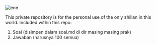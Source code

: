 ![ene](https://i.imgur.com/YMbbBaJ.jpg)


This private repository is for the personal use of the only zhillan in this world. Included within this repo:
1. Soal (disimpen dalam soal.md di dir masing masing prak)
2. Jawaban (harusnya 100 semua)
